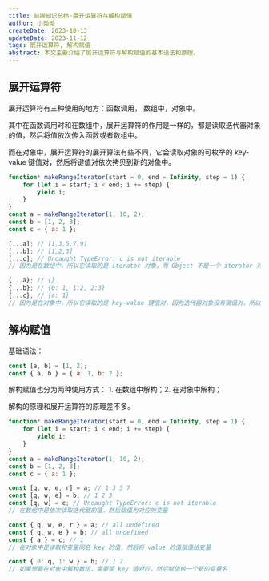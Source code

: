 ```yaml
---
title: 前端知识总结-展开运算符与解构赋值
author: 小恸恸
createDate: 2023-10-13
updateDate: 2023-11-12
tags: 展开运算符, 解构赋值
abstract: 本文主要介绍了展开运算符与解构赋值的基本语法和原理。
---
```


## 展开运算符

展开运算符有三种使用的地方：函数调用， 数组中，对象中。

其中在函数调用时和在数组中，展开运算符的作用是一样的，都是读取迭代器对象的值，然后将值依次传入函数或者数组中。

而在对象中，展开运算符的展开算法有些不同，它会读取对象的可枚举的 key-value 键值对，然后将键值对依次拷贝到新的对象中。

```js
function* makeRangeIterator(start = 0, end = Infinity, step = 1) {
	for (let i = start; i < end; i += step) {
		yield i;
	}
}
const a = makeRangeIterator(1, 10, 2);
const b = [1, 2, 3];
const c = { a: 1 };

[...a]; // [1,3,5,7,9]
[...b]; // [1,2,3]
[...c]; // Uncaught TypeError: c is not iterable
// 因为是在数组中，所以它读取的是 iterator 对象，而 Object 不是一个 iterator 对象

{...a}; // {}
{...b}; // {0: 1, 1:2, 2:3}
{...c}; // {a: 1}
// 因为是在对象中，所以它读取的是 key-value 键值对，因为迭代器对象没有键值对，所以什么都展开不出来，数组则是以数组下标为 key，值为 value 的形式展开(字符串也是一样)
```

## 解构赋值

基础语法：

```js
const [a, b] = [1, 2];
const { a, b } = { a: 1, b: 2 };
```

解构赋值也分为两种使用方式： 1. 在数组中解构；2. 在对象中解构；

解构的原理和展开运算符的原理差不多。

```js
function* makeRangeIterator(start = 0, end = Infinity, step = 1) {
	for (let i = start; i < end; i += step) {
		yield i;
	}
}
const a = makeRangeIterator(1, 10, 2);
const b = [1, 2, 3];
const c = { a: 1 };

const [q, w, e, r] = a; // 1 3 5 7
const [q, w, e] = b; // 1 2 3
const [q, w] = c; // Uncaught TypeError: c is not iterable
// 在数组中是依次读取迭代器的值，然后赋值为对应的变量

const { q, w, e, r } = a; // all undefined
const { q, w, e } = b; // all undefined
const { a } = c; // 1
// 在对象中是读取和变量同名 key 的值，然后将 value 的值赋值给变量

const { 0: q, 1: w } = b; // 1 2
// 如果想要在对象中解构数组，需要使 key 值对应，然后赋值给一个新的变量名
```
